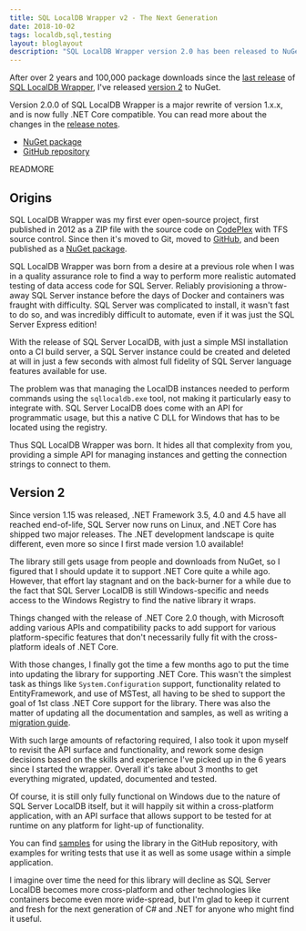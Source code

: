```yaml
---
title: SQL LocalDB Wrapper v2 - The Next Generation
date: 2018-10-02
tags: localdb,sql,testing
layout: bloglayout
description: "SQL LocalDB Wrapper version 2.0 has been released to NuGet, adding support for .NET Standard 2.0."
---
```


After over 2 years and 100,000 package downloads since the [last release](https://www.nuget.org/packages/System.Data.SqlLocalDb/1.15.0 "System.Data.SqlLocalDb 1.15.0 on NuGet.org") of [SQL LocalDB Wrapper](https://github.com/martincostello/sqllocaldb "SQL LocalDB Wrapper on GitHub.com"), I've released [version 2](https://github.com/martincostello/sqllocaldb/releases/tag/v2.0.0 "SQL LocalDB Wrapper v2.0.0 on GitHub.com") to NuGet.

Version 2.0.0 of SQL LocalDB Wrapper is a major rewrite of version 1.x.x, and is now fully .NET Core compatible. You can read more about the changes in the [release notes](https://github.com/martincostello/sqllocaldb/releases/tag/v2.0.0 "SQL LocalDB Wrapper 2.0.0 release notes").

  * [NuGet package](https://www.nuget.org/packages/MartinCostello.SqlLocalDb "MartinCostello.SqlLocalDb on NuGet.org")
  * [GitHub repository](https://github.com/martincostello/sqllocaldb "SQL LocalDB Wrapper on GitHub.com")

READMORE

## Origins

SQL LocalDB Wrapper was my first ever open-source project, first published in 2012 as a ZIP file with the source code on [CodePlex](https://archive.codeplex.com/) with TFS source control. Since then it's moved to Git, moved to [GitHub](https://github.com/martincostello/sqllocaldb "SQL LocalDB Wrapper on GitHub.com"), and been published as a [NuGet package](https://www.nuget.org/packages/System.Data.SqlLocalDb "System.Data.SqlLocalDb NuGet.org").

SQL LocalDB Wrapper was born from a desire at a previous role when I was in a quality assurance role to find a way to perform more realistic automated testing of data access code for SQL Server. Reliably provisioning a throw-away SQL Server instance before the days of Docker and containers was fraught with difficulty. SQL Server was complicated to install, it wasn't fast to do so, and was incredibly difficult to automate, even if it was just the SQL Server Express edition!

With the release of SQL Server LocalDB, with just a simple MSI installation onto a CI build server, a SQL Server instance could be created and deleted at will in just a few seconds with almost full fidelity of SQL Server language features available for use.

The problem was that managing the LocalDB instances needed to perform commands using the `sqllocaldb.exe` tool, not making it particularly easy to integrate with. SQL Server LocalDB does come with an API for programmatic usage, but this a native C DLL for Windows that has to be located using the registry.

Thus SQL LocalDB Wrapper was born. It hides all that complexity from you, providing a simple API for managing instances and getting the connection strings to connect to them.

## Version 2

Since version 1.15 was released, .NET Framework 3.5, 4.0 and 4.5 have all reached end-of-life, SQL Server now runs on Linux, and .NET Core has shipped two major releases. The .NET development landscape is quite different, even more so since I first made version 1.0 available!

The library still gets usage from people and downloads from NuGet, so I figured that I should update it to support .NET Core quite a while ago. However, that effort lay stagnant and on the back-burner for a while due to the fact that SQL Server LocalDB is still Windows-specific and needs access to the Windows Registry to find the native library it wraps.

Things changed with the release of .NET Core 2.0 though, with Microsoft adding various APIs and compatibility packs to add support for various platform-specific features that don't necessarily fully fit with the cross-platform ideals of .NET Core.

With those changes, I finally got the time a few months ago to put the time into updating the library for supporting .NET Core. This wasn't the simplest task as things like `System.Configuration` support, functionality related to EntityFramework, and use of MSTest, all having to be shed to support the goal of 1st class .NET Core support for the library. There was also the matter of updating all the documentation and samples, as well as writing a [migration guide](https://github.com/martincostello/sqllocaldb/wiki/Migrating-to-MartinCostello.SqlLocalDb-from-System.Data.SqlLocalDb "Migrating to MartinCostello.SqlLocalDb from System.Data.SqlLocalDb").

With such large amounts of refactoring required, I also took it upon myself to revisit the API surface and functionality, and rework some design decisions based on the skills and experience I've picked up in the 6 years since I started the wrapper. Overall it's take about 3 months to get everything migrated, updated, documented and tested.

Of course, it is still only fully functional on Windows due to the nature of SQL Server LocalDB itself, but it will happily sit within a cross-platform application, with an API surface that allows support to be tested for at runtime on any platform for light-up of functionality.

You can find [samples](https://github.com/martincostello/sqllocaldb/tree/master/samples "SQL LocalDB Wrapper samples") for using the library in the GitHub repository, with examples for writing tests that use it as well as some usage within a simple application.

I imagine over time the need for this library will decline as SQL Server LocalDB becomes more cross-platform and other technologies like containers become even more wide-spread, but I'm glad to keep it current and fresh for the next generation of C# and .NET for anyone who might find it useful.
